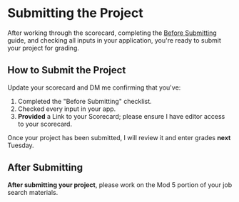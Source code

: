 # Submitting the Project

After working through the scorecard, completing the [Before Submitting](BeforeSubmitting.md) guide, and checking all inputs in your application, you're ready to submit your project for grading.

## How to Submit the Project
Update your scorecard and DM me confirming that you've:
1. Completed the "Before Submitting" checklist.
2. Checked every input in your app.
3. **Provided** a Link to your Scorecard; please ensure I have editor access to your scorecard.

Once your project has been submitted, I will review it and enter grades **next** Tuesday.

## After Submitting

**After submitting your project**, please work on the Mod 5 portion of your job search materials.
